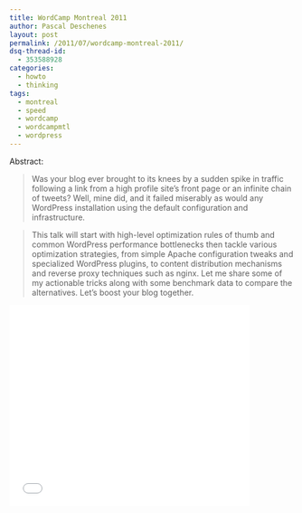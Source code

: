 ```yaml
---
title: WordCamp Montreal 2011
author: Pascal Deschenes
layout: post
permalink: /2011/07/wordcamp-montreal-2011/
dsq-thread-id:
  - 353588928
categories:
  - howto
  - thinking
tags:
  - montreal
  - speed
  - wordcamp
  - wordcampmtl
  - wordpress
---
```


Abstract:

> Was your blog ever brought to its knees by a sudden spike in traffic following a 
> link from a high profile site’s front page or an infinite chain of tweets? Well, 
> mine did, and it failed miserably as would any WordPress installation using the default 
> configuration and infrastructure.

<!-- more --> 

> This talk will start with high-level optimization rules of thumb and common WordPress 
> performance bottlenecks then tackle various optimization strategies, from simple Apache 
> configuration tweaks and specialized WordPress plugins, to content distribution mechanisms 
> and reverse proxy techniques such as nginx. Let me share some of my actionable tricks 
> along with some benchmark data to compare the alternatives. Let’s boost your blog together.


<iframe src="//www.slideshare.net/slideshow/embed_code/8547989" width="425" height="355" frameborder="0" allowfullscreen> </iframe> 

 [1]: http://www.slideshare.net/pdeschen/wordpress-need-for-speed-8547989 "WordPress Need For Speed"
 [2]: http://www.slideshare.net/
 [3]: http://www.slideshare.net/pdeschen
